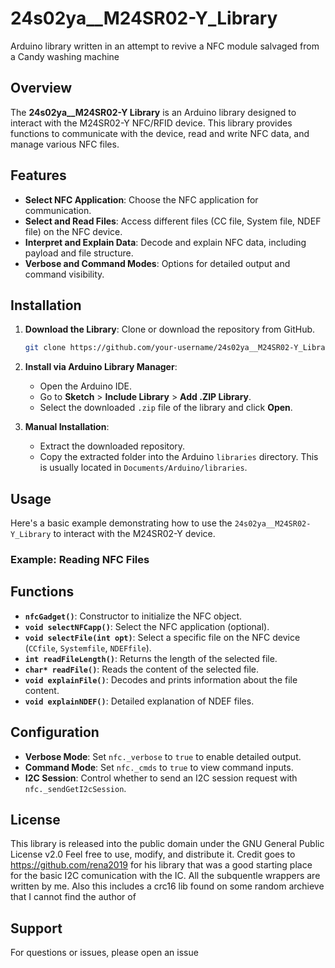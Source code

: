 # 24s02ya__M24SR02-Y_Library
 Arduino library written in an attempt to revive a NFC module salvaged from a Candy washing machine

## Overview

The **24s02ya__M24SR02-Y Library** is an Arduino library designed to interact with the M24SR02-Y NFC/RFID device. This library provides functions to communicate with the device, read and write NFC data, and manage various NFC files.

## Features

- **Select NFC Application**: Choose the NFC application for communication.
- **Select and Read Files**: Access different files (CC file, System file, NDEF file) on the NFC device.
- **Interpret and Explain Data**: Decode and explain NFC data, including payload and file structure.
- **Verbose and Command Modes**: Options for detailed output and command visibility.

## Installation

1. **Download the Library**: Clone or download the repository from GitHub.

   ```bash
   git clone https://github.com/your-username/24s02ya__M24SR02-Y_Library.git
   ```

2. **Install via Arduino Library Manager**:
   - Open the Arduino IDE.
   - Go to **Sketch** > **Include Library** > **Add .ZIP Library**.
   - Select the downloaded `.zip` file of the library and click **Open**.

3. **Manual Installation**:
   - Extract the downloaded repository.
   - Copy the extracted folder into the Arduino `libraries` directory. This is usually located in `Documents/Arduino/libraries`.

## Usage

Here's a basic example demonstrating how to use the `24s02ya__M24SR02-Y_Library` to interact with the M24SR02-Y device.

### Example: Reading NFC Files


## Functions

- **`nfcGadget()`**: Constructor to initialize the NFC object.
- **`void selectNFCapp()`**: Select the NFC application (optional).
- **`void selectFile(int opt)`**: Select a specific file on the NFC device (`CCfile`, `Systemfile`, `NDEFfile`).
- **`int readFileLength()`**: Returns the length of the selected file.
- **`char* readFile()`**: Reads the content of the selected file.
- **`void explainFile()`**: Decodes and prints information about the file content.
- **`void explainNDEF()`**: Detailed explanation of NDEF files.

## Configuration

- **Verbose Mode**: Set `nfc._verbose` to `true` to enable detailed output.
- **Command Mode**: Set `nfc._cmds` to `true` to view command inputs.
- **I2C Session**: Control whether to send an I2C session request with `nfc._sendGetI2cSession`.

## License

This library is released into the public domain under the GNU General Public License v2.0 Feel free to use, modify, and distribute it.
Credit goes to  https://github.com/rena2019 for his library that was a good starting place for the basic I2C comunication with the IC. All the subquentle wrappers are written by me.
Also this includes a crc16 lib found on some random archieve that I cannot find the author of

## Support

For questions or issues, please open an issue
